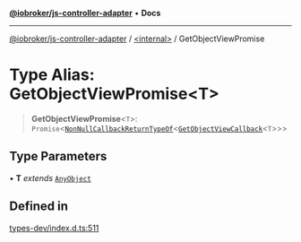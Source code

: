 [**@iobroker/js-controller-adapter**](../../README.md) • **Docs**

***

[@iobroker/js-controller-adapter](../../globals.md) / [\<internal\>](../README.md) / GetObjectViewPromise

# Type Alias: GetObjectViewPromise\<T\>

> **GetObjectViewPromise**\<`T`\>: `Promise`\<[`NonNullCallbackReturnTypeOf`](NonNullCallbackReturnTypeOf.md)\<[`GetObjectViewCallback`](GetObjectViewCallback.md)\<`T`\>\>\>

## Type Parameters

• **T** *extends* [`AnyObject`](AnyObject.md)

## Defined in

[types-dev/index.d.ts:511](https://github.com/ioBroker/ioBroker.js-controller/blob/db3148f4f009815e1f45f53311ac77bd26045ce1/packages/types-dev/index.d.ts#L511)
